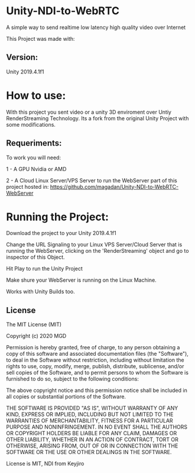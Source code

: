 # Unity-NDI-to-WebRTC
A simple way to send realtime low latency high quality video over Internet

This Project was made with:

## Version: ##

Unity 2019.4.1f1 

# How to use: #

With this project you sent video or a unity 3D enviroment over Untiy RenderStreaming Technology. Its a fork from the original Unity Project with some modifications.

## Requeriments: ##

To work you will need:

1 - A GPU Nvidia or AMD

2 - A Cloud Linux Server/VPS Server to run the WebServer part of this project hosted in: 
https://github.com/magadan/Unity-NDI-to-WebRTC-WebServer

# Running the Project: #

Download the project to your Unity 2019.4.1f1

Change the URL Signaling to your Linux VPS Server/Cloud Server that is running the WebServer, clicking on the 'RenderStreaming' object and go to inspector of this Object.

Hit Play to run the Unity Project

Make shure your WebServer is running on the Linux Machine.

Works with Unity Builds too.

License
-------
The MIT License (MIT)

Copyright (c) 2020 MGD

Permission is hereby granted, free of charge, to any person obtaining a copy of
this software and associated documentation files (the "Software"), to deal in
the Software without restriction, including without limitation the rights to
use, copy, modify, merge, publish, distribute, sublicense, and/or sell copies of
the Software, and to permit persons to whom the Software is furnished to do so,
subject to the following conditions:

The above copyright notice and this permission notice shall be included in all
copies or substantial portions of the Software.

THE SOFTWARE IS PROVIDED "AS IS", WITHOUT WARRANTY OF ANY KIND, EXPRESS OR
IMPLIED, INCLUDING BUT NOT LIMITED TO THE WARRANTIES OF MERCHANTABILITY, FITNESS
FOR A PARTICULAR PURPOSE AND NONINFRINGEMENT. IN NO EVENT SHALL THE AUTHORS OR
COPYRIGHT HOLDERS BE LIABLE FOR ANY CLAIM, DAMAGES OR OTHER LIABILITY, WHETHER
IN AN ACTION OF CONTRACT, TORT OR OTHERWISE, ARISING FROM, OUT OF OR IN
CONNECTION WITH THE SOFTWARE OR THE USE OR OTHER DEALINGS IN THE SOFTWARE.


License is MIT, NDI from Keyjiro


